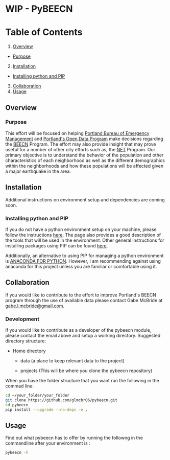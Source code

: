 # WIP - PyBEECN

# Table of Contents

1. [Overview](#overview)
  * [Purpose](#purpose)
2. [Installation](#installation)
  * [Installing python and PIP](#installing-python-and-pip)
3. [Collaboration](#collaboration)
4. [Usage](#usage)

## Overview

### Purpose
This effort will be focused on helping [Portland Bureau of Emergency Management](https://www.portlandoregon.gov/pbem/) and [Portland's Open Data Program](https://www.portlandoregon.gov/bps/76768) make decisions regarding the [BEECN](https://www.portlandoregon.gov/pbem/59630) Program. The effort may also provide insight that may prove useful for a number of other city efforts such as, the [NET](https://www.portlandoregon.gov/pbem/31667) Program. Our primary objective is to understand the behavior of the population and other characteristics of each neighborhood as well as the different demographics within the neighborhoods and how these populations will be affected given a major earthquake in the area. 

## Installation
Additional instructions on environment setup and dependencies are coming soon.

### Installing python and PIP
If you do not have a python environment setup on your machine, please follow the instructions [here](https://penandpants.com/2012/02/24/install-python/). The page also provides a good description of the tools that will be used in the environment. Other general instructions for installing packages using PIP can be found [here](https://packaging.python.org/tutorials/installing-packages/).

Additionally, an alternative to using PIP for managing a python environment is [ANACONDA FOR PYTHON](https://www.anaconda.com/what-is-anaconda/). However, I am recommending against using anaconda for this project unless you are familiar or comfortable using it. 

## Collaboration
If you would like to contribute to the effort to improve Portland's BEECN program through the use of available data please contact Gabe McBride at [gabe.l.mcbride@gmail.com](mailto:gabe.l.mcbride@gmail.com).



### Development
If you would like to contribute as a developer of the pybeecn module, please contact the email above and setup a working directory. Suggested directory structure:

* Home directory
  * data (a place to keep relevant data to the project)

  * projects (This will be where you clone the pybeecn repository)
  
When you have the folder structure that you want run the following in the commad line:
```bash
cd ~/your_folder/your_folder
git clone https://github.com/glmcbr06/pybeecn.git
cd pybeecn
pip install --upgrade --no-deps -e .

```
  

## Usage
Find out what pybeecn has to offer by running the followng in the commandline after your environment is :
```bash
pybeecn -h
```
